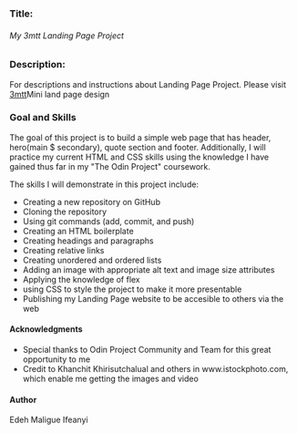 <h3>Title:</h3>
<h6>My 3mtt Landing Page Project</h6>

<h3>Description:</h3>
<p>For descriptions and instructions about Landing Page Project. Please visit
<a href ="https://3mtt.academy.darey.io/learning-path/cohortproject/67a7b4c9cd872d47901850c1/project/67a78b1bb489ca3abc36c3b1#67a78b1bb489ca3abc36c3b0">3mtt</a>Mini land page design </p>

<h3>Goal and Skills</h3>
<p>The goal of this project is to build a simple web page that has header, hero(main $ secondary), quote section and footer. Additionally, I will practice my current HTML and CSS skills using the knowledge I have gained thus far in my "The Odin Project" coursework.</p>

<p>The skills I will demonstrate in this project include:</p>
<ul>
<li>Creating a new repository on GitHub</li>
<li>Cloning the repository</li>
<li>Using git commands (add, commit, and push)</li>
<li>Creating an HTML boilerplate</li>
<li>Creating headings and paragraphs</li>
<li>Creating relative links</li>
<li>Creating unordered and ordered lists</li>
<li>Adding an image with appropriate alt text and image size attributes</li>
<li> Applying the knowledge of flex</li>
<li> using CSS to style the project to make it more presentable</li>
<li>Publishing my Landing Page website to be accesible to others via the web</li>
</ul>

<h4> Acknowledgments </h4>
<ul>
<li> Special thanks to Odin Project Community and Team for this great opportunity to me </li>
<li> Credit to Khanchit Khirisutchalual and others in www.istockphoto.com, which enable me getting the images and video
</ul>

<h4> Author </h4>
<p> Edeh Maligue Ifeanyi </p>
